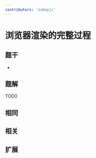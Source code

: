 ```yaml
---
contributors: 'isboyjc'
---
```


# 浏览器渲染的完整过程

## 题干

- 



## 题解

<!-- ::: details 点我查看题解 -->

  TODO

<!-- ::: -->



## 相同


## 相关


## 扩展

